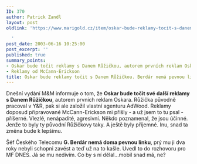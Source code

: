 ```yaml
---
ID: 370
author: Patrick Zandl
layout: post
oldlink: 'https://www.marigold.cz/item/oskar-bude-reklamy-tocit-s-danem-ruzickou-berdar-nema-pevnou-linku

  '
post_date: 2003-06-16 10:25:00
post_excerpt: ''
published: true
summary_points:
- Oskar bude točit reklamy s Danem Růžičkou, autorem prvních reklam Oskara.
- Reklamy od McCann-Erickson
title: Oskar bude reklamy točit s Danem Růžičkou. Berdár nemá pevnou linku…
---
```


<p>
Dnešní vydání M&amp;M informuje o tom, že <STRONG>Oskar bude točit své další reklamy s Danem Růžičkou</STRONG>, autorem prvních reklam Oskara. Růžička původně pracoval v Y&amp;R, pak si ale založil vlastní agenturu AdWood. Reklamy doposud připravované McCann-Erickson mi přišly - a už jsem to tu psal - příšerné. Vlezlé, nenápadité, agresivní. Někdo poznamenal, že jsou účinné. Jenže to byly ty původní Růžičkovy taky. A ještě byly příjemné. Inu, snad ta změna bude k lepšímu. </p>

<p>
Šéf Českého Telecomu <STRONG>G. Berdár&#160;nemá doma pevnou linku</STRONG>, prý mu ji dva roky nebyli schopni zavést a teď už na to kašle. Uvedl to do rozhovoru pro MF DNES. Já se mu nedivím. Co by s ní dělal...mobil snad má, ne?</p>